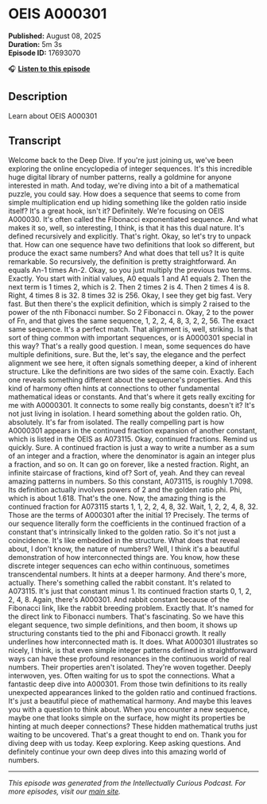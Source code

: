 # OEIS A000301

**Published:** August 08, 2025  
**Duration:** 5m 3s  
**Episode ID:** 17693070

🎧 **[Listen to this episode](https://intellectuallycurious.buzzsprout.com/2529712/episodes/17693070-oeis-a000301)**

## Description

Learn about OEIS A000301

## Transcript

Welcome back to the Deep Dive. If you're just joining us, we've been exploring the online encyclopedia of integer sequences. It's this incredible huge digital library of number patterns, really a goldmine for anyone interested in math. And today, we're diving into a bit of a mathematical puzzle, you could say. How does a sequence that seems to come from simple multiplication end up hiding something like the golden ratio inside itself? It's a great hook, isn't it? Definitely. We're focusing on OEIS A000030. It's often called the Fibonacci exponentiated sequence. And what makes it so, well, so interesting, I think, is that it has this dual nature. It's defined recursively and explicitly. That's right. Okay, so let's try to unpack that. How can one sequence have two definitions that look so different, but produce the exact same numbers? And what does that tell us? It is quite remarkable. So recursively, the definition is pretty straightforward. An equals An-1 times An-2. Okay, so you just multiply the previous two terms. Exactly. You start with initial values, A0 equals 1 and A1 equals 2. Then the next term is 1 times 2, which is 2. Then 2 times 2 is 4. Then 2 times 4 is 8. Right, 4 times 8 is 32. 8 times 32 is 256. Okay, I see they get big fast. Very fast. But then there's the explicit definition, which is simply 2 raised to the power of the nth Fibonacci number. So 2 Fibonacci n. Okay, 2 to the power of Fn, and that gives the same sequence, 1, 2, 2, 4, 8, 3, 2, 2, 56. The exact same sequence. It's a perfect match. That alignment is, well, striking. Is that sort of thing common with important sequences, or is A0000301 special in this way? That's a really good question. I mean, some sequences do have multiple definitions, sure. But the, let's say, the elegance and the perfect alignment we see here, it often signals something deeper, a kind of inherent structure. Like the definitions are two sides of the same coin. Exactly. Each one reveals something different about the sequence's properties. And this kind of harmony often hints at connections to other fundamental mathematical ideas or constants. And that's where it gets really exciting for me with A0000301. It connects to some really big constants, doesn't it? It's not just living in isolation. I heard something about the golden ratio. Oh, absolutely. It's far from isolated. The really compelling part is how A0000301 appears in the continued fraction expansion of another constant, which is listed in the OEIS as A073115. Okay, continued fractions. Remind us quickly. Sure. A continued fraction is just a way to write a number as a sum of an integer and a fraction, where the denominator is again an integer plus a fraction, and so on. It can go on forever, like a nested fraction. Right, an infinite staircase of fractions, kind of? Sort of, yeah. And they can reveal amazing patterns in numbers. So this constant, A073115, is roughly 1.7098. Its definition actually involves powers of 2 and the golden ratio phi. Phi, which is about 1.618. That's the one. Now, the amazing thing is the continued fraction for A073115 starts 1, 1, 2, 2, 4, 8, 32. Wait, 1, 2, 2, 4, 8, 32. Those are the terms of A000301 after the initial 1? Precisely. The terms of our sequence literally form the coefficients in the continued fraction of a constant that's intrinsically linked to the golden ratio. So it's not just a coincidence. It's like embedded in the structure. What does that reveal about, I don't know, the nature of numbers? Well, I think it's a beautiful demonstration of how interconnected things are. You know, how these discrete integer sequences can echo within continuous, sometimes transcendental numbers. It hints at a deeper harmony. And there's more, actually. There's something called the rabbit constant. It's related to A073115. It's just that constant minus 1. Its continued fraction starts 0, 1, 2, 2, 4, 8. Again, there's A000301. And rabbit constant because of the Fibonacci link, like the rabbit breeding problem. Exactly that. It's named for the direct link to Fibonacci numbers. That's fascinating. So we have this elegant sequence, two simple definitions, and then boom, it shows up structuring constants tied to the phi and Fibonacci growth. It really underlines how interconnected math is. It does. What A000301 illustrates so nicely, I think, is that even simple integer patterns defined in straightforward ways can have these profound resonances in the continuous world of real numbers. Their properties aren't isolated. They're woven together. Deeply interwoven, yes. Often waiting for us to spot the connections. What a fantastic deep dive into A000301. From those twin definitions to its really unexpected appearances linked to the golden ratio and continued fractions. It's just a beautiful piece of mathematical harmony. And maybe this leaves you with a question to think about. When you encounter a new sequence, maybe one that looks simple on the surface, how might its properties be hinting at much deeper connections? These hidden mathematical truths just waiting to be uncovered. That's a great thought to end on. Thank you for diving deep with us today. Keep exploring. Keep asking questions. And definitely continue your own deep dives into this amazing world of numbers.

---
*This episode was generated from the Intellectually Curious Podcast. For more episodes, visit our [main site](https://intellectuallycurious.buzzsprout.com).*
